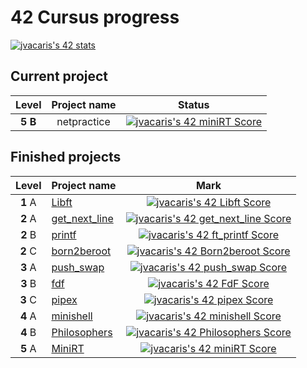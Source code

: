 <h1>42 Cursus progress</h1>

[![jvacaris's 42 stats](https://badge42.vercel.app/api/v2/cl1kwsj9a001109jum5dnxntc/stats?cursusId=21&coalitionId=64)](https://www.42network.org/42-schools/)


<h2>Current project</h2>

| Level | Project name | Status |
|:---:|:---:|:---:|
| **5 B** | netpractice | [![jvacaris's 42 miniRT Score](https://badge42.vercel.app/api/v2/cl1kwsj9a001109jum5dnxntc/project/2578370)](https://github.com/JaeSeoKim/badge42) |

<h2>Finished projects</h2>


| Level | Project name | Mark |
|:-----:|:-------------|:----:|
| **1** A | [Libft](https://github.com/JorgeVB20007/42.libft) | [![jvacaris's 42 Libft Score](https://badge42.vercel.app/api/v2/cl1kwsj9a001109jum5dnxntc/project/2175196)](https://github.com/JorgeVB20007/42.libft)
| **2** A | [get_next_line](https://github.com/JorgeVB20007/42.get_next_line) | [![jvacaris's 42 get_next_line Score](https://badge42.vercel.app/api/v2/cl1kwsj9a001109jum5dnxntc/project/2193409)](https://github.com/JorgeVB20007/42.get_next_line)
| **2** B | [printf](https://github.com/JorgeVB20007/42.printf) | [![jvacaris's 42 ft_printf Score](https://badge42.vercel.app/api/v2/cl1kwsj9a001109jum5dnxntc/project/2223253)](https://github.com/JorgeVB20007/42.printf)
| **2** C | [born2beroot](#) | [![jvacaris's 42 Born2beroot Score](https://badge42.vercel.app/api/v2/cl1kwsj9a001109jum5dnxntc/project/2266901)](#)
| **3** A | [push_swap](https://github.com/JorgeVB20007/42.push_swap) | [![jvacaris's 42 push_swap Score](https://badge42.vercel.app/api/v2/cl1kwsj9a001109jum5dnxntc/project/2304466)](https://github.com/JorgeVB20007/42.push_swap)
| **3** B | [fdf](https://github.com/JorgeVB20007/42.fdf) | [![jvacaris's 42 FdF Score](https://badge42.vercel.app/api/v2/cl1kwsj9a001109jum5dnxntc/project/2343093)](https://github.com/JorgeVB20007/42.fdf)
| **3** C | [pipex](https://github.com/JorgeVB20007/42.pipex) | [![jvacaris's 42 pipex Score](https://badge42.vercel.app/api/v2/cl1kwsj9a001109jum5dnxntc/project/2357048)](https://github.com/JorgeVB20007/42.pipex)
| **4** A | [minishell](https://github.com/JorgeVB20007/minishell) | [![jvacaris's 42 minishell Score](https://badge42.vercel.app/api/v2/cl1kwsj9a001109jum5dnxntc/project/2377555)](https://github.com/JorgeVB20007/minishell)
| **4** B | [Philosophers](https://github.com/JorgeVB20007/philosophers) | [![jvacaris's 42 Philosophers Score](https://badge42.vercel.app/api/v2/cl1kwsj9a001109jum5dnxntc/project/2475421)](https://github.com/JaeSeoKim/badge42)
| **5** A | [MiniRT](https://github.com/JorgeVB20007/miniRT) | [![jvacaris's 42 miniRT Score](https://badge42.vercel.app/api/v2/cl1kwsj9a001109jum5dnxntc/project/2536174)](https://github.com/JaeSeoKim/badge42)








<!-----
> 1a. [Libft](https://github.com/JorgeVB20007/42.libft) [![jvacaris's 42 Libft Score](https://badge42.vercel.app/api/v2/cl1kwsj9a001109jum5dnxntc/project/2175196)](https://github.com/JorgeVB20007/42.libft)

> 2a. [get_next_line](https://github.com/JorgeVB20007/42.get_next_line) [![jvacaris's 42 get_next_line Score](https://badge42.vercel.app/api/v2/cl1kwsj9a001109jum5dnxntc/project/2193409)](https://github.com/JorgeVB20007/42.get_next_line)
>
> 2b. [printf](https://github.com/JorgeVB20007/42.printf) [![jvacaris's 42 ft_printf Score](https://badge42.vercel.app/api/v2/cl1kwsj9a001109jum5dnxntc/project/2223253)](https://github.com/JorgeVB20007/42.printf)
>
> 2c. [born2beroot](#)  [![jvacaris's 42 Born2beroot Score](https://badge42.vercel.app/api/v2/cl1kwsj9a001109jum5dnxntc/project/2266901)](#)

> 3a. [push_swap](https://github.com/JorgeVB20007/42.push_swap) [![jvacaris's 42 push_swap Score](https://badge42.vercel.app/api/v2/cl1kwsj9a001109jum5dnxntc/project/2304466)](https://github.com/JorgeVB20007/42.push_swap)
>
> 3b. [fdf](https://github.com/JorgeVB20007/42.fdf) [![jvacaris's 42 FdF Score](https://badge42.vercel.app/api/v2/cl1kwsj9a001109jum5dnxntc/project/2343093)](https://github.com/JorgeVB20007/42.fdf)
>
> 3c. [pipex](https://github.com/JorgeVB20007/42.pipex) [![jvacaris's 42 pipex Score](https://badge42.vercel.app/api/v2/cl1kwsj9a001109jum5dnxntc/project/2357048)](https://github.com/JorgeVB20007/42.pipex)


> 4a. [minishell](https://github.com/JorgeVB20007/minishell)  [![jvacaris's 42 minishell Score](https://badge42.vercel.app/api/v2/cl1kwsj9a001109jum5dnxntc/project/2377555)](https://github.com/JorgeVB20007/minishell)
> 
> 4b. [Philosophers](https://github.com/JorgeVB20007/philosophers)  [![jvacaris's 42 Philosophers Score](https://badge42.vercel.app/api/v2/cl1kwsj9a001109jum5dnxntc/project/2475421)](https://github.com/JaeSeoKim/badge42)

> 5a. [MiniRT](https://github.com/JorgeVB20007/miniRT)   [![jvacaris's 42 miniRT Score](https://badge42.vercel.app/api/v2/cl1kwsj9a001109jum5dnxntc/project/2536174)](https://github.com/JaeSeoKim/badge42)
---->






<!---
> 1a. Libft [![jvacaris's Libft Score](https://badge42.herokuapp.com/api/project/jvacaris/Libft)](https://github.com/JorgeVB20007/42.libft)

> 2a. get_next_line [![jvacaris's get_next_line Score](https://badge42.herokuapp.com/api/project/jvacaris/get_next_line)](https://github.com/JorgeVB20007/42.get_next_line)
>
> 2b. printf [![jvacaris's printf Score](https://badge42.herokuapp.com/api/project/jvacaris/ft_printf)](https://github.com/JorgeVB20007/42.printf)
>
> 2c. born2beroot [![jvacaris's born2beroot Score](https://badge42.herokuapp.com/api/project/jvacaris/Born2beroot)](#)

> 3a. push_swap [![jvacaris's push_swap Score](https://badge42.herokuapp.com/api/project/jvacaris/push_swap)](https://github.com/JorgeVB20007/42.push_swap)
>
> 3b. fdf [![jvacaris's fdf Score](https://badge42.herokuapp.com/api/project/jvacaris/FdF)](https://github.com/JorgeVB20007/42.fdf)
>
> 3c. pipex [![jvacaris's pipex Score](https://badge42.herokuapp.com/api/project/jvacaris/pipex)](https://github.com/JorgeVB20007/42.pipex)


> 4a. minishell [![jvacaris's minishell Score](https://badge42.herokuapp.com/api/project/jvacaris/minishell)](https://github.com/JorgeVB20007/minishell)
> 
> 4b. Philosophers [![jvacaris's Philosophers Score](https://badge42.herokuapp.com/api/project/jvacaris/Philosophers)](https://github.com/JorgeVB20007/philosophers)
--->



<!--- [![jvacaris's 42Project Score](https://badge42.herokuapp.com/api/project/jvacaris/)](https://github.com/JorgeVB20007/42.) --->
